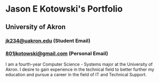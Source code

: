 # Jason E Kotowski's Portfolio
## University of Akron
### jk234@uakron.edu (Student Email)
### 801jkotowski@gmail.com (Personal Email)

I am a fourth-year Computer Science - Systems major at the University of Akron. I desire to gain experience in the technical field to better further my education and pursue a career in the field of IT and Technical Support.
